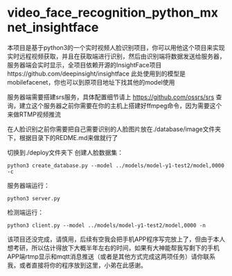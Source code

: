 # video_face_recognition_python_mxnet_insightface
本项目是基于python3的一个实时视频人脸识别项目，你可以用他这个项目来实现实时远程视频获取，并且在获取端进行识别，然后由识别端将数据发送给服务器，服务器端会实时显示，全项目依赖开源的InsightFace项目https://github.com/deepinsight/insightface  此处使用到的模型是mobilefacenet，你也可以到原项目地址下找其他的model使用


服务器端需要搭建srs服务，具体配置细节请上 https://github.com/ossrs/srs 查询，建立这个服务器之前你需要在你的主机上搭建好ffmpeg命令，因为需要这个来做RTMP视频推流


在人脸识别之前你需要把自己需要识别的人脸图片放在./database/image文件夹下，根据目录下的REDME.md来做就行了

切换到./deploy文件夹下
创建人脸数据集：

`python3 create_database.py --model ../models/model-y1-test2/model,0000 -c`

服务器端运行：

`python3 server.py`

检测端运行：

`python3 client.py --model ../models/model-y1-test2/model,0000 -n`

该项目还没完成，请慎用，后续有空我会把手机APP程序写完放上了，但由于本人想考研，所以估计得放下大概半年左右的时间，如果有大神能帮我写剩下的手机APP端rtmp显示和mqtt消息推送（或者是其他方式完成这两项任务）请你联系我，或者直接将你的程序放到这里，小弟在此感谢。
